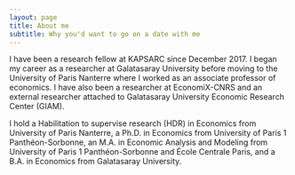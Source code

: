 ```yaml
---
layout: page
title: About me
subtitle: Why you'd want to go on a date with me
---
```


I have been a research fellow at KAPSARC since December 2017. I began my career as a researcher at Galatasaray University before moving
to the University of Paris Nanterre where I worked as an associate professor of economics. I have also been a researcher at EconomiX-CNRS
and an external researcher attached to Galatasaray University Economic Research Center (GIAM).

I hold a Habilitation to supervise research (HDR) in Economics from University of Paris Nanterre, a Ph.D. in Economics from University
of Paris 1 Panthéon-Sorbonne, an M.A. in Economic Analysis and Modeling from University of Paris 1 Panthéon-Sorbonne and École Centrale Paris,
and a B.A. in Economics from Galatasaray University.


### 

